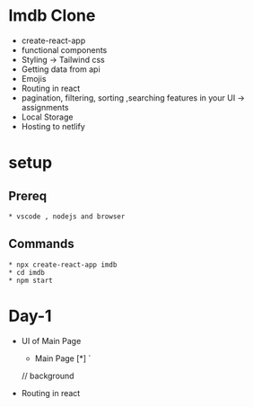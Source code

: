 # Imdb Clone

* create-react-app
* functional components
* Styling  -> Tailwind css
* Getting data from api
* Emojis
* Routing in react
* pagination, filtering, sorting ,searching features in your UI -> assignments
* Local Storage
* Hosting to netlify

# setup

## Prereq

    * vscode , nodejs and browser

## Commands

    * npx create-react-app imdb
    * cd imdb
    * npm start

# Day-1
* UI of Main Page
  * Main Page
    [*] <!-- * NavBar   
    [*] Banner -> how to make bg thing work `
   [*] Movies -> done
  [*] Pagination -->`

  // background
* Routing in react
